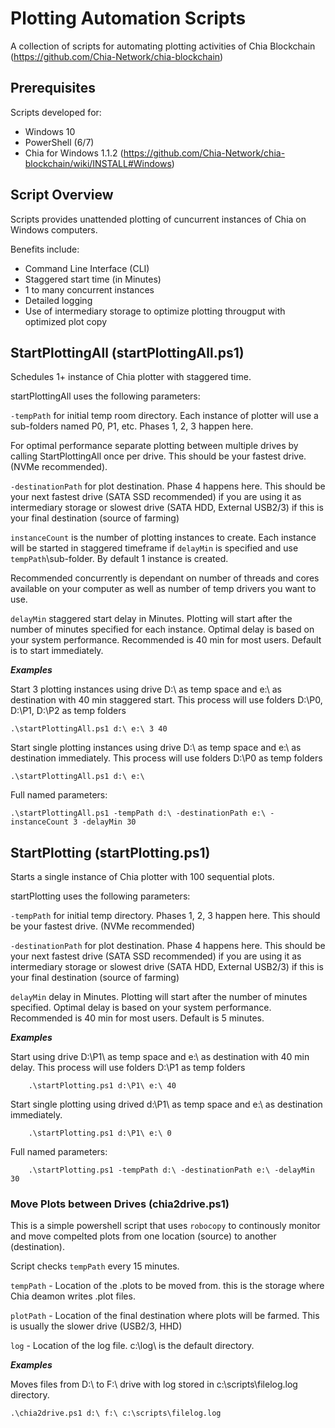 # Plotting Automation Scripts

A collection of scripts for automating plotting activities of Chia Blockchain (https://github.com/Chia-Network/chia-blockchain)

## Prerequisites

Scripts developed for: 

* Windows 10 
* PowerShell (6/7)
* Chia for Windows 1.1.2 (https://github.com/Chia-Network/chia-blockchain/wiki/INSTALL#Windows)

## Script Overview

Scripts provides unattended plotting of cuncurrent instances of Chia on Windows computers.  

Benefits include:

* Command Line Interface (CLI)
* Staggered start time (in Minutes)
* 1 to many concurrent instances
* Detailed logging
* Use of intermediary storage to optimize plotting througput with optimized plot copy

## StartPlottingAll (startPlottingAll.ps1)

Schedules 1+ instance of Chia plotter with staggered time.

startPlottingAll uses the following parameters:

`-tempPath` for initial temp room directory. Each instance of plotter will use a sub-folders named P0, P1, etc. Phases 1, 2, 3 happen here.

For optimal performance separate plotting between multiple drives by calling StartPlottingAll once per drive.  This should be your fastest drive. (NVMe recommended).

`-destinationPath` for plot destination. Phase 4 happens here. This should be your next fastest drive (SATA SSD recommended) if you are using it as intermediary storage or slowest drive (SATA HDD, External USB2/3) if this is your final destination (source of farming)

`instanceCount` is the number of plotting instances to create.  Each instance will be started in staggered timeframe if `delayMin` is specified and use `tempPath`\sub-folder.  By default 1 instance is created.

Recommended concurrently is dependant on number of threads and cores available on your computer as well as number of temp drivers you want to use.

`delayMin` staggered start delay in Minutes.  Plotting will start after the number of minutes specified for each instance. Optimal delay is based on your system performance. Recommended is 40 min for most users. Default is to start immediately.

***Examples***

Start 3 plotting instances using drive D:\ as temp space and e:\ as destination with 40 min staggered start.
    This process will use folders D:\P0, D:\P1, D:\P2 as temp folders

```
.\startPlottingAll.ps1 d:\ e:\ 3 40
```

Start single plotting instances using drive D:\ as temp space and e:\ as destination immediately.
    This process will use folders D:\P0 as temp folders

```
.\startPlottingAll.ps1 d:\ e:\
```

Full named parameters:

```
.\startPlottingAll.ps1 -tempPath d:\ -destinationPath e:\ -instanceCount 3 -delayMin 30
```

## StartPlotting (startPlotting.ps1)

Starts a single instance of Chia plotter with 100 sequential plots.

startPlotting uses the following parameters:

`-tempPath` for initial temp directory. Phases 1, 2, 3 happen here. This should be your fastest drive. (NVMe recommended)

`-destinationPath` for plot destination. Phase 4 happens here. This should be your next fastest drive (SATA SSD recommended) if you are using it as intermediary storage or slowest drive (SATA HDD, External USB2/3) if this is your final destination (source of farming)

`delayMin` delay in Minutes.  Plotting will start after the number of minutes specified. Optimal delay is based on your system performance. Recommended is 40 min for most users. Default is 5 minutes.

***Examples***

Start using drive D:\P1\ as temp space and e:\ as destination with 40 min delay. This process will use folders D:\P1 as temp folders

```
    .\startPlotting.ps1 d:\P1\ e:\ 40
```

Start single plotting using drived d:\P1\ as temp space and e:\ as destination immediately.

```
    .\startPlotting.ps1 d:\P1\ e:\ 0
```
Full named parameters:

```
    .\startPlotting.ps1 -tempPath d:\ -destinationPath e:\ -delayMin 30
```

### Move Plots between Drives (chia2drive.ps1)

This is a simple powershell script that uses `robocopy` to continously monitor and move compelted plots from one location (source) to another (destination).  

Script checks `tempPath` every 15 minutes.

`tempPath` - Location of the .plots to be moved from. this is  the storage where Chia deamon writes .plot files. 

`plotPath` - Location of the final destination where plots will be farmed. This is usually the slower drive (USB2/3, HHD)

`log` - Location of the log file.  c:\log\ is the default directory.

***Examples***

Moves files from D:\ to F:\ drive with log stored in c:\scripts\filelog.log directory.

```
.\chia2drive.ps1 d:\ f:\ c:\scripts\filelog.log
```